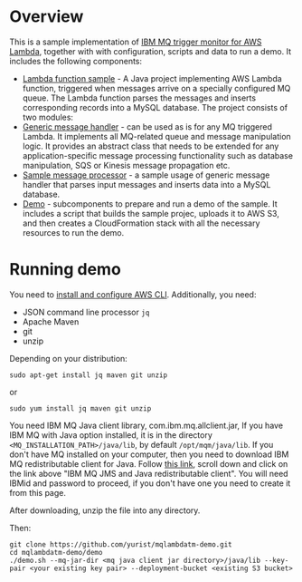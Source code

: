 # Overview

This is a sample implementation of [IBM MQ trigger monitor for AWS Lambda](https://github.com/yurist/mqlambdatm), together with with configuration, scripts and data to run a demo. It includes the following components:

- [Lambda function sample](https://github.com/yurist/mqlambdatm-demo/tree/master/lambda-function-sample) - A Java project implementing AWS Lambda function, triggered when messages arrive on a specially configured MQ queue. The Lambda function parses the messages and inserts corresponding records into a MySQL database. The project consists of two modules: 
- [Generic message handler](https://github.com/yurist/mqlambdatm-demo/tree/master/lambda-function-sample/generic-message-handler) - can be used as is for any MQ triggered Lambda. It implements all MQ-related queue and message manipulation logic. It provides an abstract class that needs to be extended for any application-specific message processing functionality such as database manipulation, SQS or Kinesis message propagation etc.
- [Sample message processor](https://github.com/yurist/mqlambdatm-demo/tree/master/lambda-function-sample/sample-mysql-message-processor) - a sample usage of generic message handler that parses input messages and inserts data into a MySQL database.
- [Demo](https://github.com/yurist/mqlambdatm-demo/tree/master/demo) - subcomponents to prepare and run a demo of the sample. It includes a script that builds the sample projec, uploads it to AWS S3, and then creates a CloudFormation stack with all the necessary resources to run the demo.

# Running demo

You need to [install and configure AWS CLI](http://docs.aws.amazon.com/cli/latest/userguide/installing.html). Additionally, you need:

- JSON command line processor `jq`
- Apache Maven
- git
- unzip

Depending on your distribution: 

    sudo apt-get install jq maven git unzip

or

    sudo yum install jq maven git unzip

You need IBM MQ Java client library, com.ibm.mq.allclient.jar, If you have IBM MQ with Java option installed, it is in the directory `<MQ_INSTALLATION_PATH>/java/lib`, by default `/opt/mqm/java/lib`. If you don't have MQ installed on your computer, then you need to download IBM MQ redistributable client for Java. Follow [this link](https://www-945.ibm.com/support/fixcentral/swg/selectFixes?parent=ibm~WebSphere&product=ibm/WebSphere/WebSphere+MQ&release=9.0.1&platform=Linux+64-bit,x86_64&function=all), scroll down and click on the link above "IBM MQ JMS and Java redistributable client". You will need IBMid and password to proceed, if you don't have one you need to create it from this page.

After downloading, unzip the file into any directory.

Then:

    git clone https://github.com/yurist/mqlambdatm-demo.git
    cd mqlambdatm-demo/demo
    ./demo.sh --mq-jar-dir <mq java client jar directory>/java/lib --key-pair <your existing key pair> --deployment-bucket <existing S3 bucket>
    

    
   


